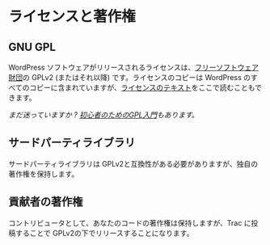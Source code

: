 <!--
# Licensing &amp; Copyright
-->

# ライセンスと著作権

## GNU GPL

<!--
The license under which the WordPress software is released is the GPLv2 (or later) from the [Free Software Foundation](http://www.fsf.org/). A copy of the license is included with every copy of WordPress, but you can also read [the text of the license](https://wordpress.org/about/gpl/) here.
-->

WordPress ソフトウェアがリリースされるライセンスは、[フリーソフトウェア財団](http://www.fsf.org/)の GPLv2 (またはそれ以降) です。ライセンスのコピーは WordPress のすべてのコピーに含まれていますが、[ライセンスのテキスト](https://wordpress.org/about/gpl/)をここで読むこともできます。

<!--
*Still lost? We have a [beginner’s GPL primer](https://make.wordpress.org/community/handbook/wordcamp-organizer/planning-details/gpl-primer/), too.*
-->

*まだ迷っていますか ? [初心者のためのGPL入門](https://make.wordpress.org/community/handbook/wordcamp-organizer/planning-details/gpl-primer/)もあります。*

<!--
## Third Party Libraries
-->

## サードパーティライブラリ

<!--
Third-Party libraries must be GPLv2 compatible, but retain their own copyright.
-->

サードパーティライブラリは GPLv2と互換性がある必要がありますが、独自の著作権を保持します。

<!--
## Contributor Copyright
-->

## 貢献者の著作権

<!--
As a contributor, you retain the copyright to your code, however by submitting it to Trac you are releasing it under the GPLv2.
-->

コントリビュータとして、あなたのコードの著作権は保持しますが、Trac に投稿することで GPLv2の下でリリースすることになります。
